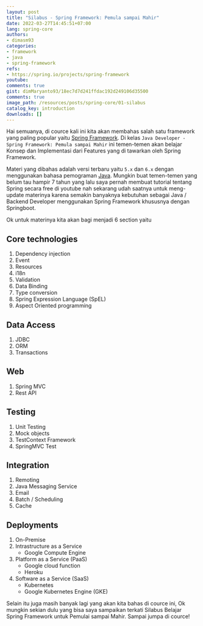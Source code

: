 ```yaml
---
layout: post
title: "Silabus - Spring Framework: Pemula sampai Mahir"
date: 2022-03-27T14:45:51+07:00
lang: spring-core
authors:
- dimasm93
categories:
- framework
- java
- spring-framework
refs: 
- https://spring.io/projects/spring-framework
youtube: 
comments: true
gist: dimMaryanto93/18ec7d7d241ffdac192d249106d35500
comments: true
image_path: /resources/posts/spring-core/01-silabus
catalog_key: introduction
downloads: []
---
```


Hai semuanya, di cource kali ini kita akan membahas salah satu framework yang paling popular yaitu [Spring Framework](https://spring.io). Di kelas `Java Developer - Spring Framework: Pemula sampai Mahir` ini temen-temen akan belajar Konsep dan Implementasi dari Features yang di tawarkan oleh Spring Framework.

Materi yang dibahas adalah versi terbaru yaitu `5.x` dan `6.x` dengan menggunakan bahasa pemograman [Java](https://www.oracle.com/java/technologies/downloads/). Mungkin buat temen-temen yang belum tau hampir 7 tahun yang lalu saya pernah membuat tutorial tentang Spring secara free di youtube nah sekarang udah saatnya untuk meng-update materinya karena semakin banyaknya kebutuhan sebagai Java / Backend Developer menggunakan Spring Framework khususnya dengan Springboot.

Ok untuk materinya kita akan bagi menjadi 6 section yaitu 

<!--more-->

## Core technologies

1. Dependency injection
2. Event
3. Resources
4. i18n
5. Validation
6. Data Binding
7. Type conversion
8. Spring Expression Language (SpEL)
9. Aspect Oriented programming

## Data Access

1. JDBC
2. ORM
3. Transactions

## Web

1. Spring MVC
2. Rest API

## Testing

1. Unit Testing
2. Mock objects
3. TestContext Framework
3. SpringMVC Test

## Integration

1. Remoting
2. Java Messaging Service
3. Email
4. Batch / Scheduling
5. Cache

## Deployments

1. On-Premise
2. Intrastructure as a Service
    - Google Compute Engine
2. Platform as a Service (PaaS)
    - Google cloud function
    - Heroku
3. Software as a Service (SaaS)
    - Kubernetes
    - Google Kubernetes Engine (GKE)

Selain itu juga masih banyak lagi yang akan kita bahas di cource ini, Ok mungkin sekian dulu yang bisa saya sampaikan terkati Silabus Belajar Spring Framework untuk Pemulai sampai Mahir. Sampai jumpa di cource!